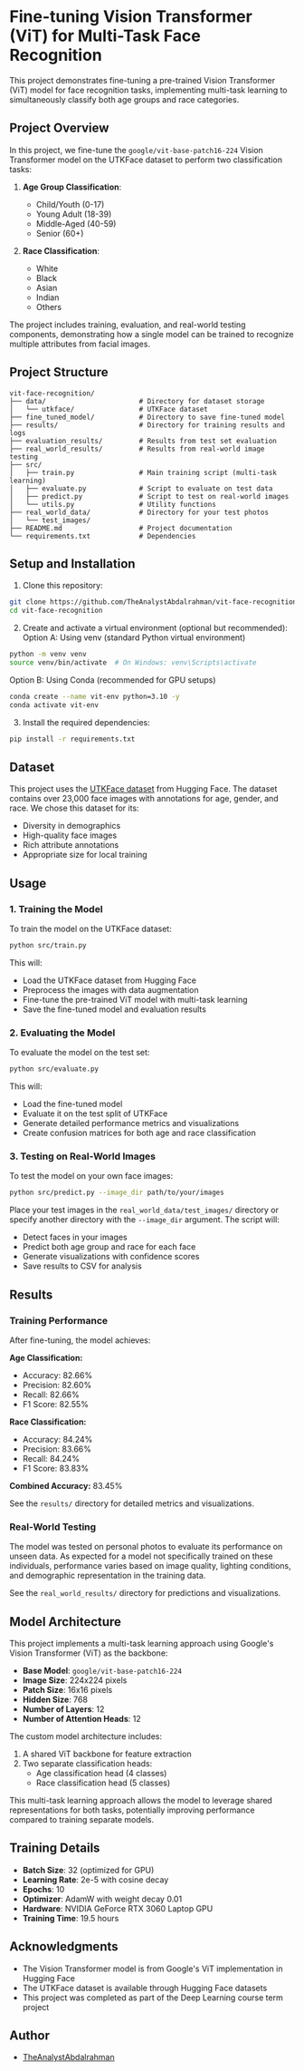 # Fine-tuning Vision Transformer (ViT) for Multi-Task Face Recognition

This project demonstrates fine-tuning a pre-trained Vision Transformer (ViT) model for face recognition tasks, implementing multi-task learning to simultaneously classify both age groups and race categories.

## Project Overview

In this project, we fine-tune the `google/vit-base-patch16-224` Vision Transformer model on the UTKFace dataset to perform two classification tasks:

1. **Age Group Classification**:
   - Child/Youth (0-17)
   - Young Adult (18-39)
   - Middle-Aged (40-59)
   - Senior (60+)

2. **Race Classification**:
   - White
   - Black
   - Asian
   - Indian
   - Others

The project includes training, evaluation, and real-world testing components, demonstrating how a single model can be trained to recognize multiple attributes from facial images.

## Project Structure

```
vit-face-recognition/
├── data/                       # Directory for dataset storage
│   └── utkface/                # UTKFace dataset
├── fine_tuned_model/           # Directory to save fine-tuned model
├── results/                    # Directory for training results and logs
├── evaluation_results/         # Results from test set evaluation
├── real_world_results/         # Results from real-world image testing
├── src/
│   ├── train.py                # Main training script (multi-task learning)
│   ├── evaluate.py             # Script to evaluate on test data
│   ├── predict.py              # Script to test on real-world images
│   └── utils.py                # Utility functions
├── real_world_data/            # Directory for your test photos
│   └── test_images/
├── README.md                   # Project documentation
└── requirements.txt            # Dependencies
```

## Setup and Installation

1. Clone this repository:

```bash
git clone https://github.com/TheAnalystAbdalrahman/vit-face-recognition.git
cd vit-face-recognition
```

2. Create and activate a virtual environment (optional but recommended):
Option A: Using venv (standard Python virtual environment)
```bash
python -m venv venv
source venv/bin/activate  # On Windows: venv\Scripts\activate
```
Option B: Using Conda (recommended for GPU setups)
```bash
conda create --name vit-env python=3.10 -y
conda activate vit-env
```

3. Install the required dependencies:
```bash
pip install -r requirements.txt
```

## Dataset

This project uses the [UTKFace dataset](https://susanqq.github.io/UTKFace/) from Hugging Face. The dataset contains over 23,000 face images with annotations for age, gender, and race. We chose this dataset for its:
- Diversity in demographics
- High-quality face images
- Rich attribute annotations
- Appropriate size for local training

## Usage

### 1. Training the Model

To train the model on the UTKFace dataset:

```bash
python src/train.py
```

This will:
- Load the UTKFace dataset from Hugging Face
- Preprocess the images with data augmentation
- Fine-tune the pre-trained ViT model with multi-task learning
- Save the fine-tuned model and evaluation results

### 2. Evaluating the Model

To evaluate the model on the test set:

```bash
python src/evaluate.py
```

This will:
- Load the fine-tuned model
- Evaluate it on the test split of UTKFace
- Generate detailed performance metrics and visualizations
- Create confusion matrices for both age and race classification

### 3. Testing on Real-World Images

To test the model on your own face images:

```bash
python src/predict.py --image_dir path/to/your/images
```

Place your test images in the `real_world_data/test_images/` directory or specify another directory with the `--image_dir` argument. The script will:
- Detect faces in your images
- Predict both age group and race for each face
- Generate visualizations with confidence scores
- Save results to CSV for analysis

## Results

### Training Performance

After fine-tuning, the model achieves:

**Age Classification:**
- Accuracy: 82.66%
- Precision: 82.60%
- Recall: 82.66%
- F1 Score: 82.55%

**Race Classification:**
- Accuracy: 84.24%
- Precision: 83.66%
- Recall: 84.24%
- F1 Score: 83.83%

**Combined Accuracy:** 83.45%

See the `results/` directory for detailed metrics and visualizations.

### Real-World Testing

The model was tested on personal photos to evaluate its performance on unseen data. As expected for a model not specifically trained on these individuals, performance varies based on image quality, lighting conditions, and demographic representation in the training data.

See the `real_world_results/` directory for predictions and visualizations.

## Model Architecture

This project implements a multi-task learning approach using Google's Vision Transformer (ViT) as the backbone:

- **Base Model**: `google/vit-base-patch16-224`
- **Image Size**: 224x224 pixels
- **Patch Size**: 16x16 pixels
- **Hidden Size**: 768
- **Number of Layers**: 12
- **Number of Attention Heads**: 12

The custom model architecture includes:
1. A shared ViT backbone for feature extraction
2. Two separate classification heads:
   - Age classification head (4 classes)
   - Race classification head (5 classes)

This multi-task learning approach allows the model to leverage shared representations for both tasks, potentially improving performance compared to training separate models.

## Training Details

- **Batch Size**: 32 (optimized for GPU)
- **Learning Rate**: 2e-5 with cosine decay
- **Epochs**: 10
- **Optimizer**: AdamW with weight decay 0.01
- **Hardware**: NVIDIA GeForce RTX 3060 Laptop GPU
- **Training Time**: 19.5 hours

## Acknowledgments

- The Vision Transformer model is from Google's ViT implementation in Hugging Face
- The UTKFace dataset is available through Hugging Face datasets
- This project was completed as part of the Deep Learning course term project

## Author

- [TheAnalystAbdalrahman](https://github.com/TheAnalystAbdalrahman)